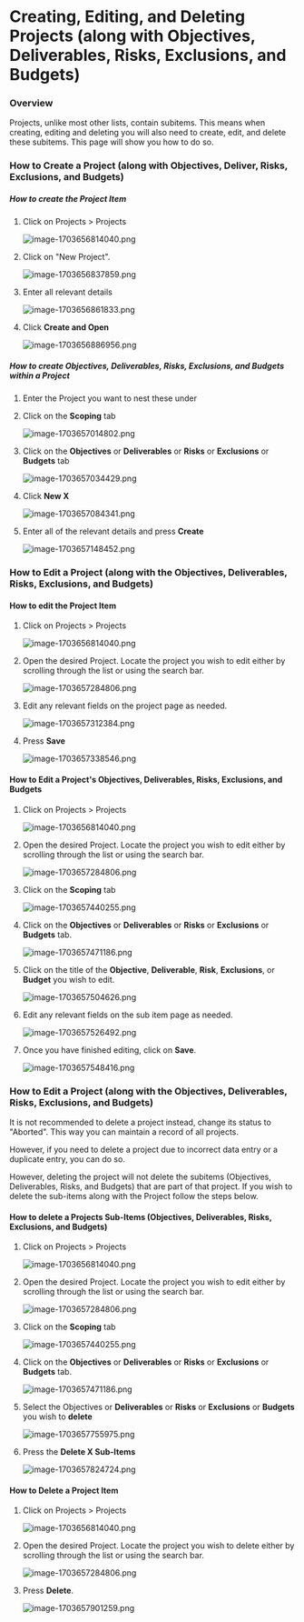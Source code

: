 # Creating, Editing, and Deleting Projects (along with Objectives, Deliverables, Risks, Exclusions, and Budgets)

### Overview

Projects, unlike most other lists, contain subitems. This means when creating, editing and deleting you will also need to create, edit, and delete these subitems. This page will show you how to do so.

### How to Create a Project (along with Objectives, Deliver, Risks, Exclusions, and Budgets)

##### How to create the Project Item

1. Click on Projects &gt; Projects 

    ![image-1703656814040.png](./downloaded_image_1705285331639.png)

2. Click on "New Project".  

    ![image-1703656837859.png](./downloaded_image_1705285332646.png)

3. Enter all relevant details  

    ![image-1703656861833.png](./downloaded_image_1705285333670.png)

4. Click ****Create and Open**** 
    
    ![image-1703656886956.png](./downloaded_image_1705285334678.png)

##### How to create Objectives, Deliverables, Risks, Exclusions, and Budgets within a Project

1. Enter the Project you want to nest these under
2. Click on the **Scoping** tab  

    ![image-1703657014802.png](./downloaded_image_1705285335691.png)

3. Click on the **Objectives** or **Deliverables** or **Risks** or **Exclusions** or **Budgets** tab  

    ![image-1703657034429.png](./downloaded_image_1705285336708.png)

4. Click ****New X**** 

    ![image-1703657084341.png](./downloaded_image_1705285337720.png)

5. Enter all of the relevant details and press **Create** 

    ![image-1703657148452.png](./downloaded_image_1705285338730.png)

### How to Edit a Project (along with the Objectives, Deliverables, Risks, Exclusions, and Budgets)

#### How to edit the Project Item

1. Click on Projects &gt; Projects  

    ![image-1703656814040.png](./downloaded_image_1705285331639.png)

2. Open the desired Project. Locate the project you wish to edit either by scrolling through the list or using the search bar.

    ![image-1703657284806.png](./downloaded_image_1705285340749.png)

3. Edit any relevant fields on the project page as needed. 

    ![image-1703657312384.png](./downloaded_image_1705285341762.png)

4. Press **Save** 

    ![image-1703657338546.png](./downloaded_image_1705285342772.png)

#### How to Edit a Project's Objectives, Deliverables, Risks, Exclusions, and Budgets

1. Click on Projects &gt; Projects  

    ![image-1703656814040.png](./downloaded_image_1705285331639.png)

2. Open the desired Project. Locate the project you wish to edit either by scrolling through the list or using the search bar.  

    ![image-1703657284806.png](./downloaded_image_1705285340749.png)

3. Click on the **Scoping** tab  

    ![image-1703657440255.png](./downloaded_image_1705285345797.png)

4. Click on the **Objectives** or **Deliverables** or **Risks** or **Exclusions** or **Budgets** tab.  

    ![image-1703657471186.png](./downloaded_image_1705285346807.png)

5. Click on the title of the **Objective**, **Deliverable**, **Risk**, **Exclusions**, or **Budget** you wish to edit.  

    ![image-1703657504626.png](./downloaded_image_1705285347819.png)

6. Edit any relevant fields on the sub item page as needed. 

    ![image-1703657526492.png](./downloaded_image_1705285348828.png)

7. Once you have finished editing, click on **Save**.  

    ![image-1703657548416.png](./downloaded_image_1705285349836.png)

### How to Edit a Project (along with the Objectives, Deliverables, Risks, Exclusions, and Budgets)

It is not recommended to delete a project instead, change its status to "Aborted". This way you can maintain a record of all projects.

However, if you need to delete a project due to incorrect data entry or a duplicate entry, you can do so.

However, deleting the project will not delete the subitems (Objectives, Deliverables, Risks, and Budgets) that are part of that project. If you wish to delete the sub-items along with the Project follow the steps below.

#### How to delete a Projects Sub-Items (Objectives, Deliverables, Risks, Exclusions, and Budgets)

1. Click on Projects &gt; Projects  

    ![image-1703656814040.png](./downloaded_image_1705285331639.png)

2. Open the desired Project. Locate the project you wish to edit either by scrolling through the list or using the search bar. 

    ![image-1703657284806.png](./downloaded_image_1705285340749.png)

3. Click on the **Scoping** tab  

    ![image-1703657440255.png](./downloaded_image_1705285345797.png)

4. Click on the **Objectives** or **Deliverables** or **Risks** or **Exclusions** or **Budgets** tab.  

    ![image-1703657471186.png](./downloaded_image_1705285346807.png)

5. Select the Objectives or **Deliverables** or **Risks** or **Exclusions** or **Budgets** you wish to **delete**
    
    ![image-1703657755975.png](./downloaded_image_1705285354889.png)

6. Press the **Delete X Sub-Items** 

    ![image-1703657824724.png](./downloaded_image_1705285355904.png)

#### How to Delete a Project Item

1. Click on Projects &gt; Projects  

    ![image-1703656814040.png](./downloaded_image_1705285331639.png)

2. Open the desired Project. Locate the project you wish to delete either by scrolling through the list or using the search bar.

    ![image-1703657284806.png](./downloaded_image_1705285340749.png)
    
3. Press **Delete**.  

    ![image-1703657901259.png](./downloaded_image_1705285358950.png)